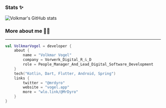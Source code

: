 ### Stats ✨


![Volkmar's GitHub stats](https://github-readme-stats.vercel.app/api?username=mrdyro&theme=dark&show_icons=true&count_private=true)


### More about me 🧑‍💻
---

```kotlin
val VolkmarVogel = developer {
    about {
        name = "Volkmar Vogel"
        company = Vorwerk_Digital_R_&_D
        role = People_Manager_And_Lead_Digital_Software_Development
    }
    tech("Kotlin, Dart, Flutter, Android, Spring")
    links {
        twitter = "@mrdyro"
        website = "vogel.app"
        more = "wlo.link/@MrDyro"
    }
}
```
